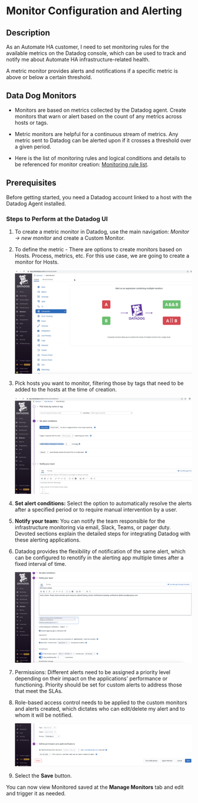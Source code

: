 # Monitor Configuration and Alerting

## Description

As an Automate HA customer, I need to set monitoring rules for the available metrics on the Datadog console, which can be used to track and notify me about Automate HA infrastructure-related health.

A metric monitor provides alerts and notifications if a specific metric is above or below a certain threshold.

## Data Dog Monitors

* Monitors are based on metrics collected by the Datadog agent. Create monitors that warn or alert based on the count of any metrics across hosts or tags.

* Metric monitors are helpful for a continuous stream of metrics. Any metric sent to Datadog can be alerted upon if it crosses a threshold over a given period.

* Here is the list of monitoring rules and logical conditions and details to be referenced for monitor creation: [Monitoring rule list](Monitoring_rule_list.md).

## Prerequisites

Before getting started, you need a Datadog account linked to a host with the Datadog Agent installed.

### Steps to Perform at the Datadog UI

1. To create a metric monitor in Datadog, use the main navigation: *Monitor -> new monitor* and create a Custom Monitor.

1. To define the metric - There are options to create monitors based on Hosts. Process, metrics, etc. For this use case, we are going to create a monitor for Hosts.

      ![Data_Dog_Metrics](Images/Data_Dog_Metrices.png)

1. Pick hosts you want to monitor, filtering those by tags that need to be added to the hosts at the time of creation.

      ![Metrics_Host_Monitor](Images/Metrics_Host_Monitor.png)

1. **Set alert conditions:** Select the option to automatically resolve the alerts after a specified period or to require manual intervention by a user.

1. **Notify your team:** You can notify the team responsible for the infrastructure monitoring via email, Slack, Teams, or pager duty. Devoted sections explain the detailed steps for integrating Datadog with these alerting applications.

1. Datadog provides the flexibility of notification of the same alert, which can be configured to renotify in the alerting app multiple times after a fixed interval of time.

      ![Metrics_Host_Monitor](Images/Notify.png)

1. Permissions: Different alerts need to be assigned a priority level depending on their impact on the applications' performance or functioning. Priority should be set for custom alerts to address those that meet the SLAs.

1. Role-based access control needs to be applied to the custom monitors and alerts created, which dictates who can edit/delete my alert and to whom it will be notified.

      ![Metrics_Host_Monitor](Images/Priority.png)

1. Select the **Save** button.

You can now view Monitored saved at the **Manage Monitors** tab and edit and trigger it as needed.

